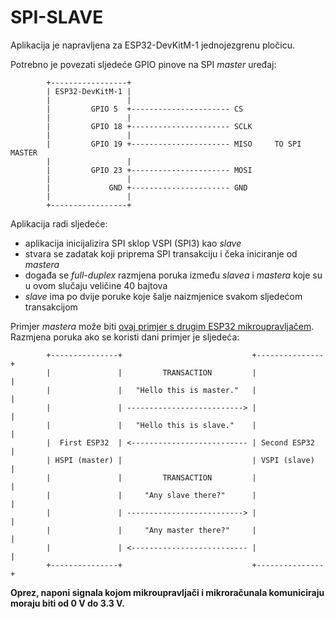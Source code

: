 # SPI-SLAVE

Aplikacija je napravljena za ESP32-DevKitM-1 jednojezgrenu pločicu.

Potrebno je povezati sljedeće GPIO pinove na SPI *master* uređaj:

```
        +-----------------+
        | ESP32-DevKitM-1 |
        |                 |
        |         GPIO 5  +---------------------- CS
        |                 |
        |         GPIO 18 +---------------------- SCLK
        |                 |
        |         GPIO 19 +---------------------- MISO     TO SPI MASTER
        |                 |
        |         GPIO 23 +---------------------- MOSI
        |                 |
        |             GND +---------------------- GND
        |                 |
        +-----------------+
```

Aplikacija radi sljedeće:

- aplikacija inicijalizira SPI sklop VSPI (SPI3) kao *slave*
- stvara se zadatak koji priprema SPI transakciju i čeka iniciranje od *mastera*
- događa se *full-duplex* razmjena poruka između *slavea* i *mastera* koje su u ovom slučaju veličine 40 bajtova
- *slave* ima po dvije poruke koje šalje naizmjenice svakom sljedećom transakcijom

Primjer *mastera* može biti [ovaj primjer s drugim ESP32 mikroupravljačem](../spi_master/). Razmjena poruka ako se koristi dani primjer je sljedeća:

```
        +---------------+                             +---------------+
        |               |         TRANSACTION         |               |
        |               |   "Hello this is master."   |               |
        |               | --------------------------> |               |
        |               |   "Hello this is slave."    |               |
        |  First ESP32  | <-------------------------- | Second ESP32  |
        | HSPI (master) |                             | VSPI (slave)  |
        |               |         TRANSACTION         |               |
        |               |     "Any slave there?"      |               |
        |               | --------------------------> |               |
        |               |     "Any master there?"     |               |
        |               | <-------------------------- |               |
        +---------------+                             +---------------+
```

**Oprez, naponi signala kojom mikroupravljači i mikroračunala komuniciraju moraju biti od 0 V do 3.3 V.**